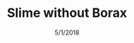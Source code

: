 ---
layout: recipe
title:  Slime without Borax
image: /images/slime-without-borax.png
date:   5/1/2018
permalink: /slime-without-borax/
servings: 2
time: 5 minutes
difficulty: 1
directions:
  - step: Heat 3 Cups of Water on the stove or in the microwave, do not let it boil or you risk burning your hands!
  - step: Mix the warm water with with a few squirts of your favorite food color
  - step: Add 4 cups of Cornstarch to your second large bowl
  - step: Then, pour your water and food coloring over the corn starch
  - step: Finally, mix the ingedients with your hands until your slime forms 
ingredients:
  - ingredient: Hot Water
    quantity: 3 Cups
  - ingredient: Cornstarch
    quantity: 4 Cups
  - ingredient: Food Coloring
    quantity: 2 Bottles
materials:
  - item: Large Bowl
    quantity: 2
  - item: Plastic Spoon
    quantity: 1    
  - item: Measuring Cup
    quantity: 1    
---
